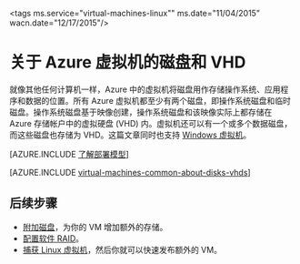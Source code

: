<properties
	pageTitle="关于 Linux 虚拟机的磁盘和 VHD | Azure"
	description="了解 Linux 中虚拟机磁盘和 VHD 的基础知识。"
	services="virtual-machines-linux"
	documentationCenter=""
	authors="cynthn"
	manager="timlt"
	editor="tysonn"
	tags="azure-resource-manager,azure-service-management"/>

<tags
	ms.service="virtual-machines-linux""
	ms.date="11/04/2015"
	wacn.date="12/17/2015"/>

# 关于 Azure 虚拟机的磁盘和 VHD

就像其他任何计算机一样，Azure 中的虚拟机将磁盘用作存储操作系统、应用程序和数据的位置。所有 Azure 虚拟机都至少有两个磁盘，即操作系统磁盘和临时磁盘。操作系统磁盘基于映像创建，操作系统磁盘和该映像实际上都存储在 Azure 存储帐户中的虚拟硬盘 (VHD) 内。虚拟机还可以有一个或多个数据磁盘，而这些磁盘也存储为 VHD。这篇文章同时也支持 [Windows 虚拟机](/documentation/articles/virtual-machines-windows-about-disks-vhds)。

[AZURE.INCLUDE [了解部署模型](../includes/learn-about-deployment-models-both-include.md)]

[AZURE.INCLUDE [virtual-machines-common-about-disks-vhds](../includes/virtual-machines-common-about-disks-vhds.md)]

## 后续步骤

-  [附加磁盘](/documentation/articles/virtual-machines-linux-classic-attach-disk)，为你的 VM 增加额外的存储。
-  [配置软件 RAID](/documentation/articles/virtual-machines-linux-configure-raid)。
-  [捕获 Linux 虚拟机](/documentation/articles/virtual-machines-linux-classic-capture-image)，然后你就可以快速发布额外的 VM。


<!---HONumber=Mooncake_1207_2015-->